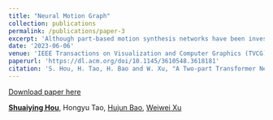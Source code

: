 ```yaml
---
title: "Neural Motion Graph"
collection: publications
permalink: /publications/paper-3
excerpt: 'Although part-based motion synthesis networks have been investigated to reduce the complexity of modeling heterogeneous human motions, their computational cost remains prohibitive in interactive applications. To this end, we propose a novel two-part transformer network that aims to achieve high-quality, controllable motion synthesis results in real-time. Our network separates the skeleton into the upper and lower body parts, reducing the expensive cross-part fusion operations, and models the motions of each part separately through two streams of auto-regressive modules formed by multi-head attention layers. However, such a design might not sufficiently capture the correlations between the parts. We thus intentionally let the two parts share the features of the root joint and design a consistency loss to penalize the difference in the estimated root features and motions by these two auto-regressive modules, significantly improving the quality of synthesized motions. After training on our motion dataset, our network can synthesize a wide range of heterogeneous motions, like cartwheels and twists. Experimental and user study results demonstrate that our network is superior to state-of-the-art human motion synthesis networks in the quality of generated motions.'
date: '2023-06-06'
venue: 'IEEE Transactions on Visualization and Computer Graphics (TVCG)'
paperurl: 'https://dl.acm.org/doi/10.1145/3610548.3618181'
citation: 'S. Hou, H. Tao, H. Bao and W. Xu, "A Two-part Transformer Network for Controllable Motion Synthesis," in IEEE Transactions on Visualization and Computer Graphics, doi: 10.1109/TVCG.2023.3284402.'
---
```


[Download paper here](https://dl.acm.org/doi/10.1145/3610548.3618181)

<!-- Recommended citation: Your Name, You. (2010). "Paper Title Number 2." <i>Journal 1</i>. 1(2). -->
[**Shuaiying Hou**](https://houericsy.github.io/ShuaiyingHou/), Hongyu Tao, [Hujun Bao](http://www.cad.zju.edu.cn/home/bao/), [Weiwei Xu](http://www.cad.zju.edu.cn/home/weiweixu/weiweixu_en.htm)
